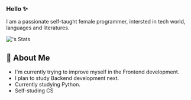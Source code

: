 ### Hello ✨

I am a passionate self-taught female programmer, intersted in tech world, languages and literatures. 

![<HayaTamimi>'s Stats](https://github-readme-stats.vercel.app/api?username=<username>&theme=vue-dark&show_icons=true&hide_border=true&count_private=true)

## 💖 About Me

- I'm currently trying to improve myself in the Frontend development.
- I plan to study Backend development next.
- Currently studying Python.
- Self-studing CS 

